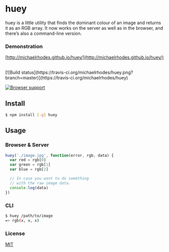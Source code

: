 # huey
huey is a little utility that finds the dominant colour of an image and returns it as an RGB array. It now works on the server as well as in the browser, and there’s also a command-line version.

### Demonstration
[http://michaelrhodes.github.io/huey/](http://michaelrhodes.github.io/huey/)

<br />
[![Build status](https://travis-ci.org/michaelrhodes/huey.png?branch=master)](https://travis-ci.org/michaelrhodes/huey)

[![Browser support](https://ci.testling.com/michaelrhodes/huey.png)](https://ci.testling.com/michaelrhodes/huey)

## Install

``` sh
$ npm install [-g] huey
```

## Usage

### Browser & Server
``` js
huey('./image.jpg', function(error, rgb, data) {
  var red = rgb[0]
  var green = rgb[1]
  var blue = rgb[2]

  // In case you want to do something
  // with the raw image data.
  console.log(data)
})
```

### CLI
``` sh
$ huey /path/to/image
=> rgb(x, x, x)
```

### License
[MIT](http://opensource.org/licenses/MIT)
